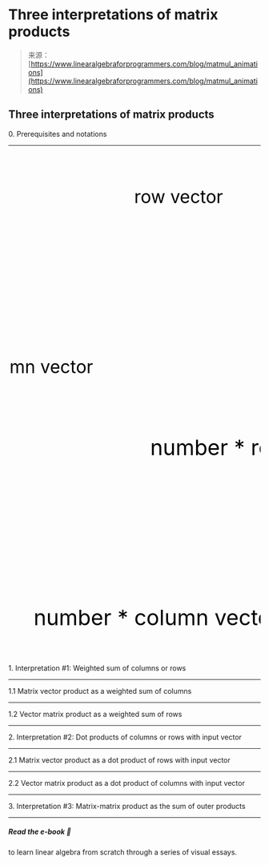 <!--yml
category: 未分类
date: 2024-05-29 13:22:43
-->

# Three interpretations of matrix products

> 来源：[https://www.linearalgebraforprogrammers.com/blog/matmul_animations](https://www.linearalgebraforprogrammers.com/blog/matmul_animations)

## Three interpretations of matrix products

0\. Prerequisites and notations

* * *

<svg class="m-auto" viewBox="0 0 200 200"><g><text x="20" y="170" text-anchor="middle" dy="5" font-size="14">column vector</text><text x="135" y="35" text-anchor="middle" dy="5" font-size="14">row vector</text><text x="257.5" y="85" text-anchor="middle" dy="5" font-size="14">number</text></g></svg><svg class="m-auto" viewBox="0 0 200 200"><g><text x="20" y="170" text-anchor="left" dy="5" font-size="17">number * column vector</text><text x="112.5" y="35" text-anchor="left" dy="5" font-size="17">number * row vector</text></g></svg>

1\. Interpretation #1: Weighted sum of columns or rows

* * *

1.1 Matrix vector product as a weighted sum of columns

* * *

1.2 Vector matrix product as a weighted sum of rows

* * *

2\. Interpretation #2: Dot products of columns or rows with input vector

* * *

2.1 Matrix vector product as a dot product of rows with input vector

* * *

2.2 Vector matrix product as a dot product of columns with input vector

* * *

3\. Interpretation #3: Matrix-matrix product as the sum of outer products

* * *

##### Read the e-book 📖

to learn linear algebra from scratch through a series of visual essays.